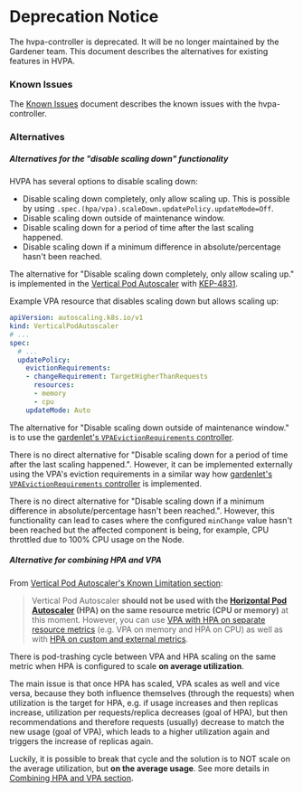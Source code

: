 # Deprecation Notice

The hvpa-controller is deprecated. It will be no longer maintained by the Gardener team.
This document describes the alternatives for existing features in HVPA.

### Known Issues

The [Known Issues](docs/KnownIssues.md) document describes the known issues with the hvpa-controller.

### Alternatives

##### Alternatives for the "disable scaling down" functionality

HVPA has several options to disable scaling down:
- Disable scaling down completely, only allow scaling up. This is possible by using `.spec.(hpa/vpa).scaleDown.updatePolicy.updateMode=Off`.
- Disable scaling down outside of maintenance window.
- Disable scaling down for a period of time after the last scaling happened.
- Disable scaling down if a minimum difference in absolute/percentage hasn't been reached.

The alternative for "Disable scaling down completely, only allow scaling up." is implemented in the [Vertical Pod Autoscaler](https://github.com/kubernetes/autoscaler/tree/master) with [KEP-4831](https://github.com/kubernetes/autoscaler/tree/master/vertical-pod-autoscaler/enhancements/4831-control-eviction-behavior).

Example VPA resource that disables scaling down but allows scaling up:
```yaml
apiVersion: autoscaling.k8s.io/v1
kind: VerticalPodAutoscaler
# ...
spec:
  # ...
  updatePolicy:
    evictionRequirements:
    - changeRequirement: TargetHigherThanRequests
      resources:
      - memory
      - cpu
    updateMode: Auto
```

The alternative for "Disable scaling down outside of maintenance window." is to use the [gardenlet's `VPAEvictionRequirements` controller](https://github.com/gardener/gardener/blob/master/docs/concepts/gardenlet.md#vpaevictionrequirements-controller).

There is no direct alternative for "Disable scaling down for a period of time after the last scaling happened.". However, it can be implemented externally using the VPA's eviction requirements in a similar way how [gardenlet's `VPAEvictionRequirements` controller](https://github.com/gardener/gardener/blob/master/docs/concepts/gardenlet.md#vpaevictionrequirements-controller) is implemented.

There is no direct alternative for "Disable scaling down if a minimum difference in absolute/percentage hasn't been reached.". However, this functionality can lead to cases where the configured `minChange` value hasn't been reached but the affected component is being, for example, CPU throttled due to 100% CPU usage on the Node.

##### Alternative for combining HPA and VPA

From [Vertical Pod Autoscaler's Known Limitation section](https://github.com/kubernetes/autoscaler/tree/master/vertical-pod-autoscaler#known-limitations):
>  Vertical Pod Autoscaler **should not be used with the [Horizontal Pod Autoscaler](https://kubernetes.io/docs/tasks/run-application/horizontal-pod-autoscale/#support-for-resource-metrics) (HPA) on the same resource metric (CPU or memory)** at this moment. However, you can use [VPA with HPA on separate resource metrics](https://github.com/kubernetes/autoscaler/issues/6247) (e.g. VPA on memory and HPA on CPU) as well as with [HPA on custom and external metrics](https://kubernetes.io/docs/tasks/run-application/horizontal-pod-autoscale/#scaling-on-custom-metrics).

There is pod-trashing cycle between VPA and HPA scaling on the same metric when HPA is configured to scale **on average utilization**. 

The main issue is that once HPA has scaled, VPA scales as well and vice versa, because they both influence themselves (through the requests) when utilization is the target for HPA, e.g. if usage increases and then replicas increase, utilization per requests/replica decreases (goal of HPA), but then recommendations and therefore requests (usually) decrease to match the new usage (goal of VPA), which leads to a higher utilization again and triggers the increase of replicas again.

Luckily, it is possible to break that cycle and the solution is to NOT scale on the average utilization, but **on the average usage**. See more details in [Combining HPA and VPA section](https://github.com/gardener/gardener/blob/master/docs/usage/autoscaling/shoot_pod_autoscaling_best_practices.md#combining-hpa-and-vpa).
